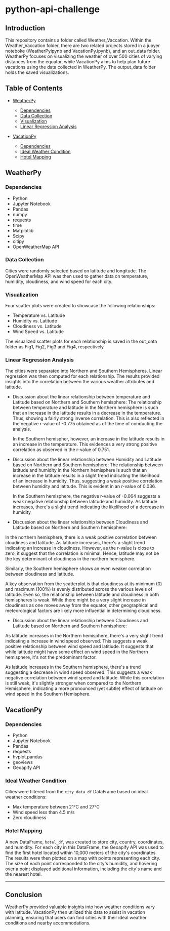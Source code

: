 # python-api-challenge

## Introduction

This repository contains a folder called Weather_Vaccation. Within the Weather_Vaccation folder, there are two related projects stored in a jupyer noteboke (WeatherPyipynb and VacationPy.ipynb), and an out_data folder. WeatherPy focuses on visualizing the weather of over 500 cities of varying distances from the equator, while VacationPy aims to help plan future vacations using the data collected in WeatherPy. The output_data folder holds the saved visualizations. 

## Table of Contents

- [WeatherPy](#weatherpy)
  - [Dependencies](#dependencies)
  - [Data Collection](#data-collection)
  - [Visualization](#visualization)
  - [Linear Regression Analysis](#linear-regression-analysis)
  
- [VacationPy](#vacationpy)
  - [Dependencies](#dependencies-1)
  - [Ideal Weather Condition](#ideal-weather-condition)
  - [Hotel Mapping](#hotel-mapping)

## WeatherPy

### Dependencies

- Python
- Jupyter Notebook
- Pandas
- numpy
- requests
- time
- Matplotlib
- Scipy
- citipy
- OpenWeatherMap API

### Data Collection

Cities were randomly selected based on latitude and longitude. The OpenWeatherMap API was then used to gather data on temperature, humidity, cloudiness, and wind speed for each city. 

### Visualization

Four scatter plots were created to showcase the following relationships:

- Temperature vs. Latitude
- Humidity vs. Latitude
- Cloudiness vs. Latitude
- Wind Speed vs. Latitude

The visualized scatter plots for each relationship is saved in the out_data folder as Fig1, Fig2, Fig3 and Fig4, respectively.


### Linear Regression Analysis

The cities were separated into Northern and Southern Hemispheres. Linear regression was then computed for each relationship. The results provided insights into the correlation between the various weather attributes and latitude.

- Discussion about the linear relationship between temperature and Latitude based on Northern and Southern hemisphere:
  The relationship between temperature and latitude in the Northern hemisphere is such that an increase in the latitude results in a decrease in the temperature. Thus, showing a fairly strong inverse correlation. This is also reflected in the negative r-value of -0.775 obtained as of the time of conducting the analysis.

  In the Southern hemispher, however, an increase in the latitude results in an increase in the temperature. This evidences a very strong positive correlation as observed in the r-value of 0.751.

- Discussion about the linear relationship between Humidity and Latitude based on Northern and Southern hemisphere:
  The relationship between latitude and humidity in the Northern hemisphere is such that an increase in the latitude results in a slight trend indicating the likelihood of an increase in humidity. Thus, suggesting a weak positive correlation between humidity and latitude. This is evident in an r-value of 0.036.

  In the Southern hemisphere, the negative r-value of -0.064 suggests a weak negative relationship between latitude and humidity. As latitude increases, there's a slight trend indicating the likelihood of a decrease in humidity

- Discussion about the linear relationship between Cloudiness and Latitude based on Northern and Southern hemisphere: 
  
In the northern hemisphere, there is a weak positive correlation between cloudiness and latitude. As latitude increases, there's a slight trend indicating an increase in cloudiness. However, as the r-value is close to zero, it suggest that the correlation is minimal. Hence, latitude may not be the key determinant of cloudiness in the northern hemisphere.

Similarly, the Southern hemisphere shows an even weaker correlation between cloudiness and latitude. 

A key observation from the scatterplot is that cloudiness at its minimum (0) and maximum (100%) is evenly distributed across the various levels of latitude. Even so, the relationship between latitude and cloudiness in both hemispheres is weak. While there might be a very slight increase in cloudiness as one moves away from the equator, other geographical and meteorological factors are likely more influential in determining cloudiness.  

- Discussion about the linear relationship between Cloudiness and Latitude based on Northern and Southern hemisphere:

As latitude increases in the Northern hemisphere, there's a very slight trend indicating a increase in wind speed observed. This suggests a  weak positive relationship between wind speed and latitiude. It suggests that while latitude might have some effect on wind speed in the Northern hemisphere, it's not the predominant factor.

As latitude increases in the Southern hemisphere, there's a trend suggesting a decrease in wind speed observed. This suggests a weak negative correlation between wind speed and latitude. While this correlation is still weak, it's slightly stronger when compared to the Northern Hemisphere, indicating a more pronounced (yet subtle) effect of latitude on wind speed in the Southern Hemisphere. 


## VacationPy

### Dependencies

- Python
- Jupyter Notebook
- Pandas
- requests
- hvplot.pandas
- geoviews
- Geoapify API

### Ideal Weather Condition

Cities were filtered from the `city_data_df` DataFrame based on ideal weather conditions:

- Max temperature between 21°C and 27°C
- Wind speed less than 4.5 m/s
- Zero cloudiness

### Hotel Mapping

A new DataFrame, `hotel_df`, was created to store city, country, coordinates, and humidity. For each city in this DataFrame, the Geoapify API was used to find the first hotel located within 10,000 meters of the city's coordinates. The results were then plotted on a map with points representing each city. The size of each point corresponded to the city's humidity, and hovering over a point displayed additional information, including the city's name and the nearest hotel.

---

## Conclusion

WeatherPy provided valuable insights into how weather conditions vary with latitude. VacationPy then utilized this data to assist in vacation planning, ensuring that users can find cities with their ideal weather conditions and nearby accommodations.
